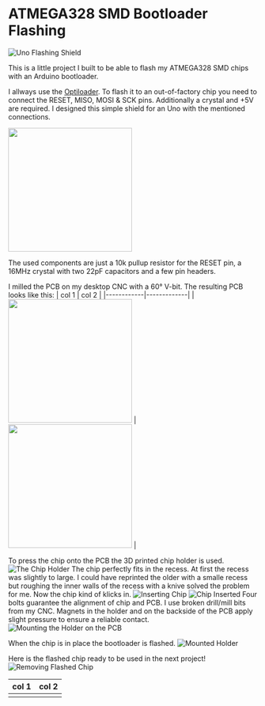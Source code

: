 # ATMEGA328 SMD Bootloader Flashing

![Uno Flashing Shield](pics/IMAG2413.jpg)

This is a little project I built to be able to flash my ATMEGA328 SMD chips with an Arduino bootloader.

I allways use the [Optiloader](https://github.com/WestfW/OptiLoader). To flash it to an out-of-factory chip you need to connect the RESET, MISO, MOSI & SCK pins. Additionally a crystal and +5V are required. I designed this simple shield for an Uno with the mentioned connections.

<img src="pics/PCB_Kicad.png" width="250"> 

The used components are just a 10k pullup resistor for the RESET pin, a 16MHz crystal with two 22pF capacitors and a few pin headers.

I milled the PCB on my desktop CNC with a 60° V-bit. The resulting PCB looks like this:
| col 1      | col 2      |
|------------|-------------|
| <img src="pics/IMAG2404.jpg" width="250">  | <img src="pics/IMAG2404.jpg" width="250">  | 


To press the chip onto the PCB the 3D printed chip holder is used.
![The Chip Holder](pics/IMAG2405.jpg)
The chip perfectly fits in the recess. At first the recess was slightly to large. I could have reprinted the older with a smalle recess but roughing the inner walls of the recess with a knive solved the problem for me. Now the chip kind of klicks in.
![Inserting Chip](pics/IMAG2406.jpg)
![Chip Inserted](pics/IMAG2407.jpg)
Four bolts guarantee the alignment of chip and PCB. I use broken drill/mill bits from my CNC. Magnets in the holder and on the backside of the PCB apply slight pressure to ensure a reliable contact.
![Mounting the Holder on the PCB](pics/IMAG2408.jpg)

When the chip is in place the bootloader is flashed.
![Mounted Holder](pics/IMAG2409.jpg)

Here is the flashed chip ready to be used in the next project!
![Removing Flashed Chip](pics/IMAG2411.jpg)



| col 1      | col 2      |
|------------|-------------|
|  |  | 